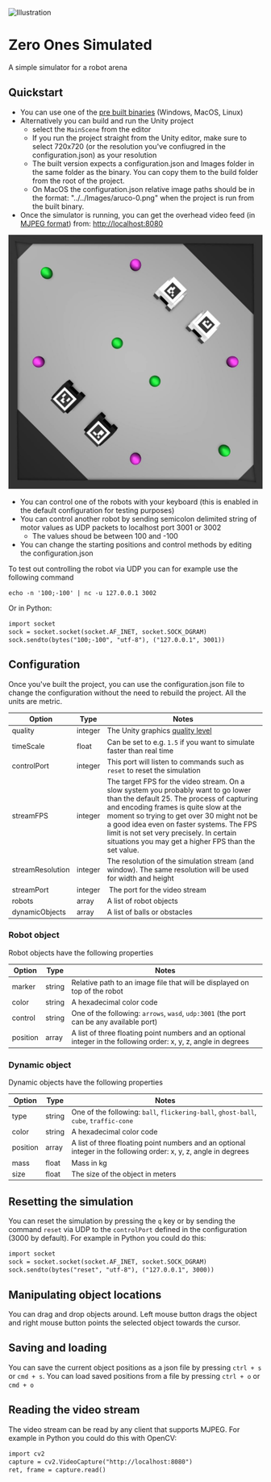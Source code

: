![Illustration](https://repository-images.githubusercontent.com/268081145/c5953400-e350-11ea-8386-185060a80f35)

# Zero Ones Simulated
A simple simulator for a robot arena

## Quickstart
- You can use one of the [pre built binaries](https://github.com/zero-ones-given/zero-ones-simulated/releases) (Windows, MacOS, Linux)
- Alternatively you can build and run the Unity project
    - select the `MainScene` from the editor
    - If you run the project straight from the Unity editor, make sure to select 720x720 (or the resolution you've confiugred in the configuration.json) as your resolution
    - The built version expects a configuration.json and Images folder in the same folder as the binary. You can copy them to the build folder from the root of the project.
    - On MacOS the configuration.json relative image paths should be in the format: "../../Images/aruco-0.png" when the project is run from the built binary.
- Once the simulator is running, you can get the overhead video feed (in [MJPEG format](https://en.wikipedia.org/wiki/Motion_JPEG)) from: [http://localhost:8080](http://localhost:8080)

![Screenshot](screenshot.jpg)

- You can control one of the robots with your keyboard (this is enabled in the default configuration for testing purposes)
- You can control another robot by sending semicolon delimited string of motor values as UDP packets to localhost port 3001 or 3002
    - The values shoud be between 100 and -100
- You can change the starting positions and control methods by editing the configuration.json

To test out controlling the robot via UDP you can for example use the following command
```
echo -n '100;-100' | nc -u 127.0.0.1 3002
```
Or in Python:
```
import socket
sock = socket.socket(socket.AF_INET, socket.SOCK_DGRAM)
sock.sendto(bytes("100;-100", "utf-8"), ("127.0.0.1", 3001))
```

## Configuration
Once you've built the project, you can use the configuration.json file to change the configuration without the need to rebuild the project. All the units are metric.

| Option           | Type    | Notes |
| ---------------- | ------- | ----- |
| quality          | integer | The Unity graphics [quality level](https://docs.unity3d.com/ScriptReference/QualitySettings.SetQualityLevel.html)
| timeScale        | float   | Can be set to e.g. `1.5` if you want to simulate faster than real time
| controlPort      | integer | This port will listen to commands such as `reset` to reset the simulation
| streamFPS        | integer | The target FPS for the video stream. On a slow system you probably want to go lower than the default 25. The process of capturing and encoding frames is quite slow at the moment so trying to get over 30 might not be a good idea even on faster systems. The FPS limit is not set very precisely. In certain situations you may get a higher FPS than the set value.
| streamResolution | integer | The resolution of the simulation stream (and window). The same resolution will be used for width and height
| streamPort       | integer | The port for the video stream
| robots           | array   | A list of robot objects
| dynamicObjects   | array   | A list of balls or obstacles


### Robot object
Robot objects have the following properties

| Option           | Type    | Notes |
| ---------------- | ------- | ----- |
| marker           | string  | Relative path to an image file that will be displayed on top of the robot
| color            | string  | A hexadecimal color code
| control          | string  | One of the following: `arrows`, `wasd`, `udp:3001` (the port can be any available port)
| position         | array   | A list of three floating point numbers and an optional integer in the following order: x, y, z, angle in degrees

### Dynamic object
Dynamic objects have the following properties

| Option           | Type    | Notes |
| ---------------- | ------- | ----- |
| type             | string  | One of the following: `ball`, `flickering-ball`, `ghost-ball`, `cube`, `traffic-cone`
| color            | string  | A hexadecimal color code
| position         | array   | A list of three floating point numbers and an optional integer in the following order: x, y, z, angle in degrees
| mass             | float   | Mass in kg
| size             | float   | The size of the object in meters

## Resetting the simulation
You can reset the simulation by pressing the `q` key or by sending the command `reset` via UDP to the `controlPort` defined in the configuration (3000 by default). For example in Python you could do this:
```
import socket
sock = socket.socket(socket.AF_INET, socket.SOCK_DGRAM)
sock.sendto(bytes("reset", "utf-8"), ("127.0.0.1", 3000))
```

## Manipulating object locations
You can drag and drop objects around. Left mouse button drags the object and right mouse button points the selected object towards the cursor.

## Saving and loading
You can save the current object positions as a json file by pressing `ctrl + s` or `cmd + s`.
You can load saved positions from a file by pressing `ctrl + o` or `cmd + o`

## Reading the video stream
The video stream can be read by any client that supports MJPEG. For example in Python you could do this with OpenCV:
```
import cv2
capture = cv2.VideoCapture("http://localhost:8080")
ret, frame = capture.read()
```